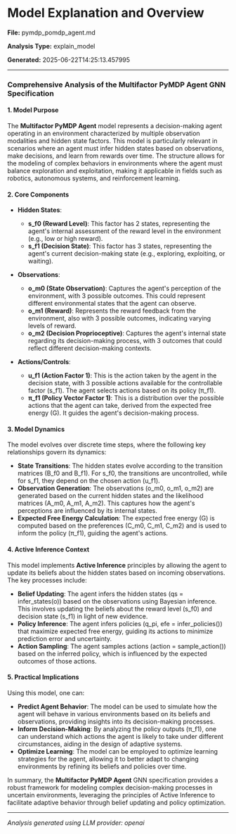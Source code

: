 # Model Explanation and Overview

**File:** pymdp_pomdp_agent.md

**Analysis Type:** explain_model

**Generated:** 2025-06-22T14:25:13.457995

---

### Comprehensive Analysis of the Multifactor PyMDP Agent GNN Specification

#### 1. Model Purpose
The **Multifactor PyMDP Agent** model represents a decision-making agent operating in an environment characterized by multiple observation modalities and hidden state factors. This model is particularly relevant in scenarios where an agent must infer hidden states based on observations, make decisions, and learn from rewards over time. The structure allows for the modeling of complex behaviors in environments where the agent must balance exploration and exploitation, making it applicable in fields such as robotics, autonomous systems, and reinforcement learning.

#### 2. Core Components
- **Hidden States**:
  - **s_f0 (Reward Level)**: This factor has 2 states, representing the agent's internal assessment of the reward level in the environment (e.g., low or high reward).
  - **s_f1 (Decision State)**: This factor has 3 states, representing the agent's current decision-making state (e.g., exploring, exploiting, or waiting).

- **Observations**:
  - **o_m0 (State Observation)**: Captures the agent's perception of the environment, with 3 possible outcomes. This could represent different environmental states that the agent can observe.
  - **o_m1 (Reward)**: Represents the reward feedback from the environment, also with 3 possible outcomes, indicating varying levels of reward.
  - **o_m2 (Decision Proprioceptive)**: Captures the agent's internal state regarding its decision-making process, with 3 outcomes that could reflect different decision-making contexts.

- **Actions/Controls**:
  - **u_f1 (Action Factor 1)**: This is the action taken by the agent in the decision state, with 3 possible actions available for the controllable factor (s_f1). The agent selects actions based on its policy (π_f1).
  - **π_f1 (Policy Vector Factor 1)**: This is a distribution over the possible actions that the agent can take, derived from the expected free energy (G). It guides the agent's decision-making process.

#### 3. Model Dynamics
The model evolves over discrete time steps, where the following key relationships govern its dynamics:
- **State Transitions**: The hidden states evolve according to the transition matrices (B_f0 and B_f1). For s_f0, the transitions are uncontrolled, while for s_f1, they depend on the chosen action (u_f1).
- **Observation Generation**: The observations (o_m0, o_m1, o_m2) are generated based on the current hidden states and the likelihood matrices (A_m0, A_m1, A_m2). This captures how the agent's perceptions are influenced by its internal states.
- **Expected Free Energy Calculation**: The expected free energy (G) is computed based on the preferences (C_m0, C_m1, C_m2) and is used to inform the policy (π_f1), guiding the agent's actions.

#### 4. Active Inference Context
This model implements **Active Inference** principles by allowing the agent to update its beliefs about the hidden states based on incoming observations. The key processes include:
- **Belief Updating**: The agent infers the hidden states (qs = infer_states(o)) based on the observations using Bayesian inference. This involves updating the beliefs about the reward level (s_f0) and decision state (s_f1) in light of new evidence.
- **Policy Inference**: The agent infers policies (q_pi, efe = infer_policies()) that maximize expected free energy, guiding its actions to minimize prediction error and uncertainty.
- **Action Sampling**: The agent samples actions (action = sample_action()) based on the inferred policy, which is influenced by the expected outcomes of those actions.

#### 5. Practical Implications
Using this model, one can:
- **Predict Agent Behavior**: The model can be used to simulate how the agent will behave in various environments based on its beliefs and observations, providing insights into its decision-making processes.
- **Inform Decision-Making**: By analyzing the policy outputs (π_f1), one can understand which actions the agent is likely to take under different circumstances, aiding in the design of adaptive systems.
- **Optimize Learning**: The model can be employed to optimize learning strategies for the agent, allowing it to better adapt to changing environments by refining its beliefs and policies over time.

In summary, the **Multifactor PyMDP Agent** GNN specification provides a robust framework for modeling complex decision-making processes in uncertain environments, leveraging the principles of Active Inference to facilitate adaptive behavior through belief updating and policy optimization.

---

*Analysis generated using LLM provider: openai*
